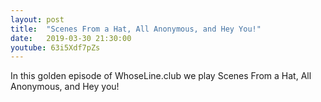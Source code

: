 ```yaml
---
layout: post
title:  "Scenes From a Hat, All Anonymous, and Hey You!"
date:   2019-03-30 21:30:00
youtube: 63i5Xdf7pZs
---
```


In this golden episode of WhoseLine.club we play Scenes From a Hat, All Anonymous, and Hey you!

